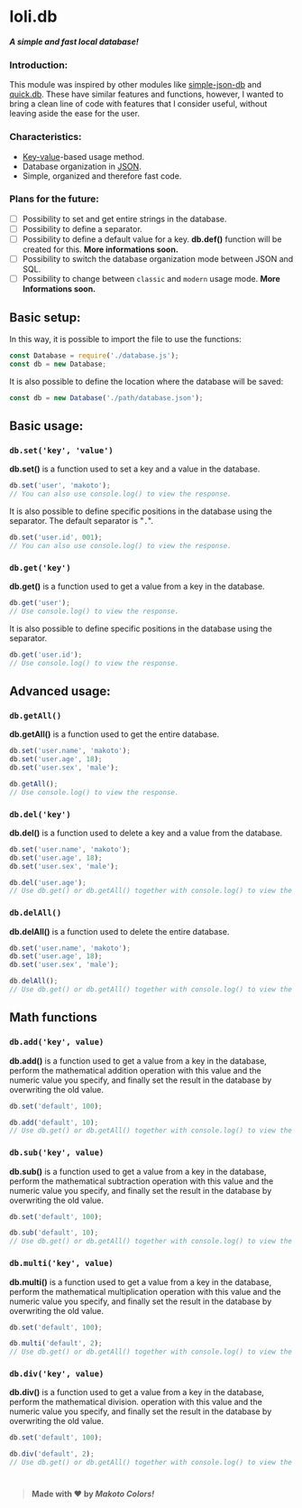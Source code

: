 # loli.db
***A simple and fast local database!***

### Introduction:
This module was inspired by other modules like [simple-json-db](https://github.com/nmaggioni/Simple-JSONdb) and [quick.db](https://github.com/plexidev/quick.db). These have similar features and functions, however, I wanted to bring a clean line of code with features that I consider useful, without leaving aside the ease for the user.

### Characteristics:
- [Key-value](https://redis.com/nosql/key-value-databases/)-based usage method.
- Database organization in [JSON](https://redis.com/blog/what-are-json-databases/).
- Simple, organized and therefore fast code.

### Plans for the future:
- [ ] Possibility to set and get entire strings in the database. 
- [ ] Possibility to define a separator.
- [ ] Possibility to define a default value for a key. **db.def()** function will be created for this. **More informations soon.**
- [ ] Possibility to switch the database organization mode between JSON and SQL. 
- [ ] Possibility to change between `classic` and `modern` usage mode. **More Informations soon.**

## Basic setup:
In this way, it is possible to import the file to use the functions:
```js
const Database = require('./database.js');
const db = new Database;
```

It is also possible to define the location where the database will be saved:
```js
const db = new Database('./path/database.json');
```

## Basic usage:
### `db.set('key', 'value')`
**db.set()** is a function used to set a key and a value in the database. 
```js
db.set('user', 'makoto');
// You can also use console.log() to view the response.
```
It is also possible to define specific positions in the database using the separator. The default separator is "`.`".
```js
db.set('user.id', 001);
// You can also use console.log() to view the response.
```

### `db.get('key')`
**db.get()** is a function used to get a value from a key in the database.
```js
db.get('user');
// Use console.log() to view the response.
```
It is also possible to define specific positions in the database using the separator.
```js
db.get('user.id');
// Use console.log() to view the response.
```

## Advanced usage:
### `db.getAll()`
**db.getAll()** is a function used to get the entire database.
```JavaScript
db.set('user.name', 'makoto');
db.set('user.age', 18);
db.set('user.sex', 'male');

db.getAll();
// Use console.log() to view the response.
```

### `db.del('key')`
**db.del()** is a function used to delete a key and a value from the database.
```js
db.set('user.name', 'makoto');
db.set('user.age', 18);
db.set('user.sex', 'male');

db.del('user.age');
// Use db.get() or db.getAll() together with console.log() to view the response.
```

### `db.delAll()`
**db.delAll()** is a function used to delete the entire database.
```js
db.set('user.name', 'makoto');
db.set('user.age', 18);
db.set('user.sex', 'male');

db.delAll();
// Use db.get() or db.getAll() together with console.log() to view the response. 
```

## Math functions
### `db.add('key', value)`
**db.add()** is a function used to get a value from a key in the database, perform the mathematical addition operation with this value and the numeric value you specify, and finally set the result in the database by overwriting the old value.
```js
db.set('default', 100);

db.add('default', 10);
// Use db.get() or db.getAll() together with console.log() to view the response. 
```

### `db.sub('key', value)`
**db.sub()** is a function used to get a value from a key in the database, perform the mathematical subtraction operation with this value and the numeric value you specify, and finally set the result in the database by overwriting the old value.
```js
db.set('default', 100);

db.sub('default', 10);
// Use db.get() or db.getAll() together with console.log() to view the response. 
```


### `db.multi('key', value)`
**db.multi()** is a function used to get a value from a key in the database, perform the mathematical multiplication operation with this value and the numeric value you specify, and finally set the result in the database by overwriting the old value.
```js
db.set('default', 100);

db.multi('default', 2);
// Use db.get() or db.getAll() together with console.log() to view the response. 
```

### `db.div('key', value)`
**db.div()** is a function used to get a value from a key in the database, perform the mathematical division. operation with this value and the numeric value you specify, and finally set the result in the database by overwriting the old value.
```js
db.set('default', 100);

db.div('default', 2);
// Use db.get() or db.getAll() together with console.log() to view the response. 
```
#
> **Made with ❤️ by *Makoto Colors!***
